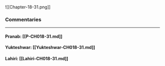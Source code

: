 ![[Chapter-18-31.png]]

### Commentaries

---

#### Pranab: [[P-CH018-31.md]]

#### Yukteshwar: [[Yukteshwar-CH018-31.md]]

#### Lahiri: [[Lahiri-CH018-31.md]]
